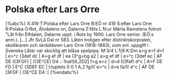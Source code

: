 # Polska efter Lars Orre

{%abc%}
X:419
T:Polska efter Lars Orre
B:EÖ nr 419
S:efter Lars Orre
R:Polska
O:Rot, Älvdalens sn, Dalarna
Z:Nils L
N:ur Märta Ramstens fotnot: "Låt från Elfdalen, Dalarne uppt. i Rots by 1900. Lars Orre senior. (EÖ:s anm.). [...] Jfr SvLå Dal nr 583. Låten troligen efter distinktskorpralen, skolläraren och skräddaren Lars Orre (1818-1883), som enl. uppgift i Svenska Låtar var skicklig att blåsa spelpipa.
M:3/4
L:1/8
K:Dm
a>g e>f d>f | e>^c (3def dc | A>g ef df | ea (3^g=bg a2 |
a>g ef df | e>^c (3def ec | AF DE ((3FGF) | ((3E^CE) D4 ::
!hat![A,2D2] f>g e>c | d>d ((3faf) d^c | A>F DE FD | E^C (3DEF EC |
I:tuplets 0 0 1
A,2 fg/f/ e>^c | d>e fa/f/ e^c | AF DE (3FGF | (3E^CE D4 :|
{%endabc%}
